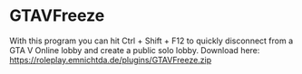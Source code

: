 # GTAVFreeze
With this program you can hit Ctrl + Shift + F12 to quickly disconnect from a GTA V Online lobby and create a public solo lobby.
Download here: https://roleplay.emnichtda.de/plugins/GTAVFreeze.zip

